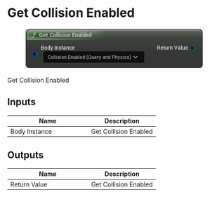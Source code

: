 # Get Collision Enabled

<div align="left" data-full-width="false">

<figure><img src="get_collision_enabled.png" alt=""><figcaption></figcaption></figure>

</div>

Get Collision Enabled

## Inputs

<table>
<thead><tr><th width="170">Name</th><th>Description</th></tr></thead>
<tbody>
<tr><td>Body Instance</td><td>Get Collision Enabled</td></tr>
</tbody>
</table>

## Outputs

<table>
<thead><tr><th width="170">Name</th><th>Description</th></tr></thead>
<tbody>
<tr><td>Return Value</td><td>Get Collision Enabled</td></tr>
</tbody>
</table>
